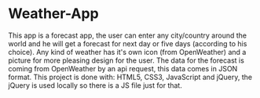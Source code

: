# Weather-App

This app is a forecast app, the user can enter any city/country around the world and he will get a forecast for next day or five days (according to his choice).
Any kind of weather has it's own icon (from OpenWeather) and a picture for more pleasing design for the user.
The data for the forecast is coming from OpenWeather by an api request, this data comes in JSON format.
This project is done with: HTML5, CSS3, JavaScript and jQuery, the jQuery is used locally so there is a JS file just for that.
